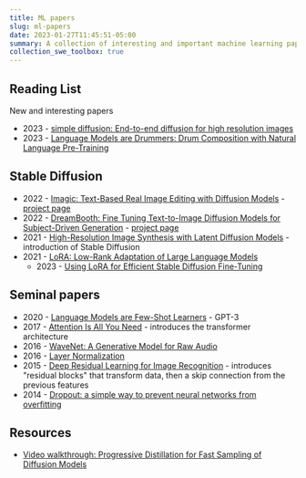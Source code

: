 ```yaml
---
title: ML papers
slug: ml-papers
date: 2023-01-27T11:45:51-05:00
summary: A collection of interesting and important machine learning papers
collection_swe_toolbox: true
---
```


## Reading List

New and interesting papers

- 2023 - [simple diffusion: End-to-end diffusion for high resolution images](https://arxiv.org/abs/2301.11093)
- 2023 - [Language Models are Drummers: Drum Composition with Natural Language Pre-Training](https://arxiv.org/abs/2301.01162)

## Stable Diffusion

- 2022 - [Imagic: Text-Based Real Image Editing with Diffusion Models](https://arxiv.org/abs/2210.09276) - [project page](https://imagic-editing.github.io)
- 2022 - [DreamBooth: Fine Tuning Text-to-Image Diffusion Models for Subject-Driven Generation](https://arxiv.org/abs/2208.12242) -  [project page](https://dreambooth.github.io/)
- 2021 - [High-Resolution Image Synthesis with Latent Diffusion Models](https://arxiv.org/abs/2112.10752) - introduction of Stable Diffusion
- 2021 - [LoRA: Low-Rank Adaptation of Large Language Models](https://arxiv.org/abs/2106.09685)
  - 2023 - [Using LoRA for Efficient Stable Diffusion Fine-Tuning](https://huggingface.co/blog/lora)

## Seminal papers

- 2020 - [Language Models are Few-Shot Learners](https://arxiv.org/abs/2005.14165) - GPT-3
- 2017 - [Attention Is All You Need](https://arxiv.org/abs/1706.03762) - introduces the transformer architecture
- 2016 - [WaveNet: A Generative Model for Raw Audio](https://arxiv.org/abs/1609.03499)
- 2016 - [Layer Normalization](https://arxiv.org/abs/1607.06450)
- 2015 - [Deep Residual Learning for Image Recognition](https://arxiv.org/abs/1512.03385) - introduces "residual blocks" that transform data, then a skip connection from the previous features
- 2014 - [Dropout: a simple way to prevent neural networks from overfitting](https://dl.acm.org/doi/abs/10.5555/2627435.2670313)

## Resources

- [Video walkthrough: Progressive Distillation for Fast Sampling of Diffusion Models](https://www.youtube.com/watch?v=ZXuK6IRJlnk)

